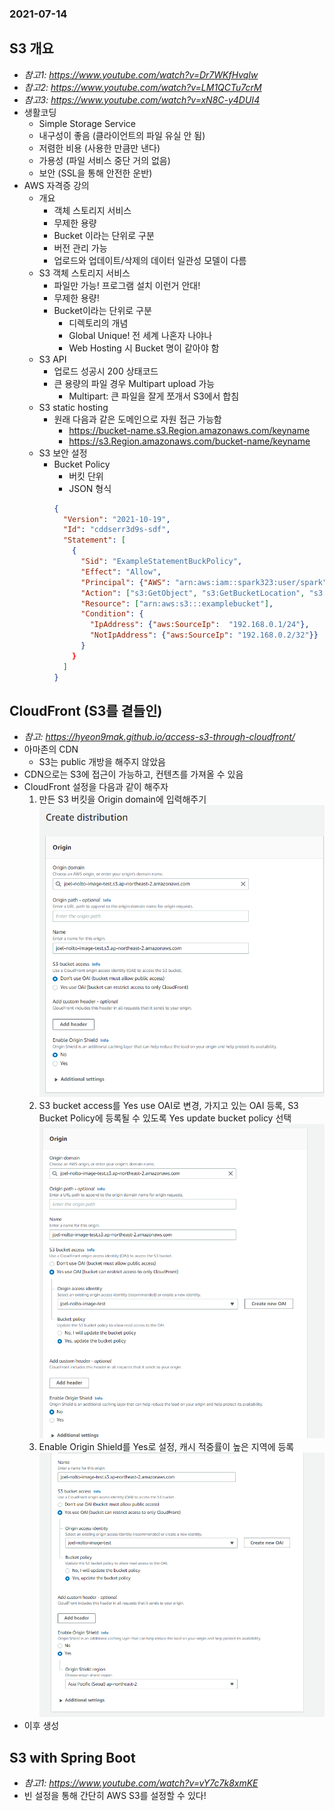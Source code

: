 ### 2021-07-14

## S3 개요
- *참고1: https://www.youtube.com/watch?v=Dr7WKfHvqIw*
- *참고2: https://www.youtube.com/watch?v=LM1QCTu7crM*
- *참고3: https://www.youtube.com/watch?v=xN8C-y4DUI4*
- 생활코딩
    - Simple Storage Service
    - 내구성이 좋음 (클라이언트의 파일 유실 안 됨)
    - 저렴한 비용 (사용한 만큼만 낸다)
    - 가용성 (파일 서비스 중단 거의 없음)
    - 보안 (SSL을 통해 안전한 운반)
- AWS 자격증 강의
    - 개요
        - 객체 스토리지 서비스
        - 무제한 용량
        - Bucket 이라는 단위로 구분
        - 버전 관리 가능
        - 업로드와 업데이트/삭제의 데이터 일관성 모델이 다름
    - S3 객체 스토리지 서비스
        - 파일만 가능! 프로그램 설치 이런거 안대!
        - 무제한 용량! 
        - Bucket이라는 단위로 구분 
            - 디렉토리의 개념
            - Global Unique! 전 세계 나혼자 나야나
            - Web Hosting 시 Bucket 명이 같아야 함
    - S3 API
        - 업로드 성공시 200 상태코드
        - 큰 용량의 파일 경우 Multipart upload 가능
            - Multipart: 큰 파일을 잘게 쪼개서 S3에서 합침
    - S3 static hosting
        - 원래 다음과 같은 도메인으로 자원 접근 가능함
            - https://bucket-name.s3.Region.amazonaws.com/keyname
            - https://s3.Region.amazonaws.com/bucket-name/keyname
    - S3 보안 설정
        - Bucket Policy
            - 버킷 단위
            - JSON 형식
            ```json
            {
              "Version": "2021-10-19", 
              "Id": "cddserr3d9s-sdf",
              "Statement": [
                {
                  "Sid": "ExampleStatementBuckPolicy",
                  "Effect": "Allow",
                  "Principal": {"AWS": "arn:aws:iam::spark323:user/spark"}, //누구에게 허용하겠는가?
                  "Action": ["s3:GetObject", "s3:GetBucketLocation", "s3:ListBucket"],
                  "Resource": ["arn:aws:s3:::examplebucket"], 
                  "Condition": {
                    "IpAddress": {"aws:SourceIp":  "192.168.0.1/24"},
                    "NotIpAddress": {"aws:SourceIp": "192.168.0.2/32"}}
                  } 
                } 
              ] 
            }
            ```

## CloudFront (S3를 곁들인)
- *참고: https://hyeon9mak.github.io/access-s3-through-cloudfront/*
- 아마존의 CDN
    - S3는 public 개방을 해주지 않았음
- CDN으로는 S3에 접근이 가능하고, 컨텐츠를 가져올 수 있음
- CloudFront 설정을 다음과 같이 해주자
    1. 만든 S3 버킷을 Origin domain에 입력해주기
        ![](../image/2021-07-14-cloudfront-setting-1.PNG)
    2. S3 bucket access를 Yes use OAI로 변경, 가지고 있는 OAI 등록, S3 Bucket Policy에 등록될 수 있도록 Yes update bucket policy 선택
        ![](../image/2021-07-14-cloudfront-setting-2.PNG)
    3. Enable Origin Shield를 Yes로 설정, 캐시 적중률이 높은 지역에 등록
        ![](../image/2021-07-14-cloudfront-setting-3.PNG)
- 이후 생성

## S3 with Spring Boot
- *참고1: https://www.youtube.com/watch?v=vY7c7k8xmKE*
- 빈 설정을 통해 간단히 AWS S3를 설정할 수 있다!
